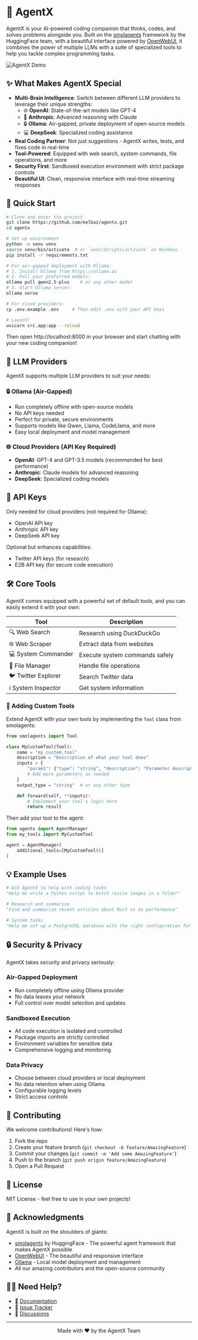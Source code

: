# 🤖 AgentX

AgentX is your AI-powered coding companion that thinks, codes, and solves problems alongside you. Built on the [smolagents](https://huggingface.co/docs/smolagents) framework by the HuggingFace team, with a beautiful interface powered by [OpenWebUI](https://github.com/open-webui/open-webui), it combines the power of multiple LLMs with a suite of specialized tools to help you tackle complex programming tasks.

![AgentX Demo](docs/demo.gif)

## ✨ What Makes AgentX Special

- **Multi-Brain Intelligence**: Switch between different LLM providers to leverage their unique strengths:
  - 🌐 **OpenAI**: State-of-the-art models like GPT-4
  - 🧠 **Anthropic**: Advanced reasoning with Claude
  - 🔒 **Ollama**: Air-gapped, private deployment of open-source models
  - 💻 **DeepSeek**: Specialized coding assistance
- **Real Coding Partner**: Not just suggestions - AgentX writes, tests, and fixes code in real-time
- **Tool-Powered**: Equipped with web search, system commands, file operations, and more
- **Security First**: Sandboxed execution environment with strict package controls
- **Beautiful UI**: Clean, responsive interface with real-time streaming responses

## 🚀 Quick Start

```bash
# Clone and enter the project
git clone https://github.com/eelbaz/agentx.git
cd agentx

# Set up environment
python -m venv venv
source venv/bin/activate  # or `venv\Scripts\activate` on Windows
pip install -r requirements.txt

# For air-gapped deployment with Ollama:
# 1. Install Ollama from https://ollama.ai
# 2. Pull your preferred models:
ollama pull qwen2.5-plus    # or any other model
# 3. Start Ollama server:
ollama serve

# For cloud providers:
cp .env.example .env     # Then edit .env with your API keys

# Launch!
uvicorn src.app:app --reload
```

Then open http://localhost:8000 in your browser and start chatting with your new coding companion!

## 🔑 LLM Providers

AgentX supports multiple LLM providers to suit your needs:

### 🔒 Ollama (Air-Gapped)
- Run completely offline with open-source models
- No API keys needed
- Perfect for private, secure environments
- Supports models like Qwen, Llama, CodeLlama, and more
- Easy local deployment and model management

### 🌐 Cloud Providers (API Key Required)
- **OpenAI**: GPT-4 and GPT-3.5 models (recommended for best performance)
- **Anthropic**: Claude models for advanced reasoning
- **DeepSeek**: Specialized coding models

## 🔑 API Keys

Only needed for cloud providers (not required for Ollama):
- OpenAI API key
- Anthropic API key
- DeepSeek API key

Optional but enhances capabilities:
- Twitter API keys (for research)
- E2B API key (for secure code execution)

## 🛠️ Core Tools

AgentX comes equipped with a powerful set of default tools, and you can easily extend it with your own:

| Tool | Description |
|------|-------------|
| 🔍 Web Search | Research using DuckDuckGo |
| 🌐 Web Scraper | Extract data from websites |
| 💻 System Commander | Execute system commands safely |
| 📁 File Manager | Handle file operations |
| 🐦 Twitter Explorer | Search Twitter data |
| ℹ️ System Inspector | Get system information |

### 🔧 Adding Custom Tools

Extend AgentX with your own tools by implementing the `Tool` class from smolagents:

```python
from smolagents import Tool

class MyCustomTool(Tool):
    name = "my_custom_tool"
    description = "Description of what your tool does"
    inputs = {
        "param1": {"type": "string", "description": "Parameter description"},
        # Add more parameters as needed
    }
    output_type = "string"  # or any other type

    def forward(self, **inputs):
        # Implement your tool's logic here
        return result
```

Then add your tool to the agent:

```python
from agentx import AgentManager
from my_tools import MyCustomTool

agent = AgentManager(
    additional_tools=[MyCustomTool()]
)
```

## 💡 Example Uses

```python
# Ask AgentX to help with coding tasks
"Help me write a Python script to batch resize images in a folder"

# Research and summarize
"Find and summarize recent articles about Rust vs Go performance"

# System tasks
"Help me set up a PostgreSQL database with the right configuration for my Django app"
```

## 🔒 Security & Privacy

AgentX takes security and privacy seriously:

### Air-Gapped Deployment
- Run completely offline using Ollama provider
- No data leaves your network
- Full control over model selection and updates

### Sandboxed Execution
- All code execution is isolated and controlled
- Package imports are strictly controlled
- Environment variables for sensitive data
- Comprehensive logging and monitoring

### Data Privacy
- Choose between cloud providers or local deployment
- No data retention when using Ollama
- Configurable logging levels
- Strict access controls

## 🤝 Contributing

We welcome contributions! Here's how:

1. Fork the repo
2. Create your feature branch (`git checkout -b feature/AmazingFeature`)
3. Commit your changes (`git commit -m 'Add some AmazingFeature'`)
4. Push to the branch (`git push origin feature/AmazingFeature`)
5. Open a Pull Request

## 📜 License

MIT License - feel free to use in your own projects!

## 🙋 Acknowledgments

AgentX is built on the shoulders of giants:

- [smolagents](https://huggingface.co/docs/smolagents) by HuggingFace - The powerful agent framework that makes AgentX possible
- [OpenWebUI](https://github.com/open-webui/open-webui) - The beautiful and responsive interface
- [Ollama](https://ollama.ai) - Local model deployment and management
- All our amazing contributors and the open-source community

## 🙋‍♂️ Need Help?

- 📖 [Documentation](docs/README.md)
- 🐛 [Issue Tracker](https://github.com/eelbaz/agentx/issues)
- 💬 [Discussions](https://github.com/eelbaz/agentx/discussions)

---

<p align="center">
  Made with ❤️ by the AgentX Team
</p> 